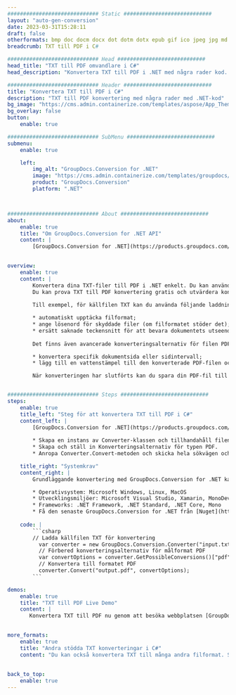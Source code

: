 ```yaml
---
############################# Static ############################
layout: "auto-gen-conversion"
date: 2023-03-31T15:28:11
draft: false
otherformats: bmp doc docm docx dot dotm dotx epub gif ico jpeg jpg md odt ott pdf png psd rtf tex tif tiff txt xps
breadcrumb: TXT till PDF i C#

############################# Head ############################
head_title: "TXT till PDF omvandlare i C#"
head_description: "Konvertera TXT till PDF i .NET med några rader kod. Använd GroupDocs Document Conversion API för att konvertera över 160 filformat."

############################# Header ############################
title: "Konvertera TXT till PDF i C#"
description: "TXT till PDF konvertering med några rader med .NET-kod"
bg_image: "https://cms.admin.containerize.com/templates/aspose/App_Themes/V3/images/bg/header1.png"
bg_overlay: false
button:
    enable: true

############################# SubMenu ############################
submenu:
    enable: true

    left:
        img_alt: "GroupDocs.Conversion for .NET"
        image: "https://cms.admin.containerize.com/templates/groupdocs/images/product-logos/90x90-noborder/groupdocs-conversion-net.png"
        product: "GroupDocs.Conversion"
        platform: ".NET"



############################# About ############################
about:
    enable: true
    title: "Om GroupDocs.Conversion for .NET API"
    content: |
        [GroupDocs.Conversion for .NET](https://products.groupdocs.com/conversion/net/) kan användas för att konvertera Microsoft Word, Excel, PowerPoint, PDF, Visio och andra format. GroupDocs.Conversion är ett fristående API som är lämpligt för back-end och interna system där hög prestanda krävs. Det beror inte på någon programvara som Microsoft eller Open Office.
    

overview:
    enable: true
    content: |
        Konvertera dina TXT-filer till PDF i .NET enkelt. Du kan använda bara ett par C# kodrader i valfri plattform som du vill, som - Windows, Linux, macOS.
        Du kan prova TXT till PDF konvertering gratis och utvärdera konverteringsresultatens kvalitet. Tillsammans med enkla filkonverteringsscenarier kan du prova mer avancerade alternativ för att ladda källfilen TXT och för att spara resultatet PDF. 
        
        Till exempel, för källfilen TXT kan du använda följande laddningsalternativ:

        * automatiskt upptäcka filformat;
        * ange lösenord för skyddade filer (om filformatet stöder det);
        * ersätt saknade teckensnitt för att bevara dokumentets utseende.
        
        Det finns även avancerade konverteringsalternativ för filen PDF:

        * konvertera specifik dokumentsida eller sidintervall;
        * lägg till en vattenstämpel till den konverterade PDF-filen och många fler.

        När konverteringen har slutförts kan du spara din PDF-fil till den lokala filsökvägen eller någon tredje parts lagring som FTP, Amazon S3, Google Drive, Dropbox etc. Observera - för att konvertera TXT till {{ TO}} det finns inget behov av någon ytterligare programvara installerad - som MS Office, Open Office, Adobe Acrobat Reader etc.


############################# Steps ############################
steps:
    enable: true
    title_left: "Steg för att konvertera TXT till PDF i C#"
    content_left: |
        [GroupDocs.Conversion for .NET](https://products.groupdocs.com/conversion/net/) gör det enkelt för utvecklare att konvertera en TXT-fil till PDF med några rader kod.
        
        * Skapa en instans av Converter-klassen och tillhandahåll filen TXT med den fullständiga sökvägen
        * Skapa och ställ in Konverteringsalternativ för typen PDF.
        * Anropa Converter.Convert-metoden och skicka hela sökvägen och formatet (PDF) som en parameter

    title_right: "Systemkrav"
    content_right: |
        Grundläggande konvertering med GroupDocs.Conversion for .NET kan göras med bara några enkla steg. Våra API:er stöds på alla större plattformar och operativsystem. Innan du kör koden nedan, se till att du har följande förutsättningar installerade på ditt system.

        * Operativsystem: Microsoft Windows, Linux, MacOS
        * Utvecklingsmiljöer: Microsoft Visual Studio, Xamarin, MonoDevelop
        * Frameworks: .NET Framework, .NET Standard, .NET Core, Mono
        * Få den senaste GroupDocs.Conversion for .NET från [Nuget](https://www.nuget.org/packages/groupdocs.conversion)
         
    code: |
        ```csharp    
        // Ladda källfilen TXT för konvertering
          var converter = new GroupDocs.Conversion.Converter("input.txt");
          // Förbered konverteringsalternativ för målformat PDF
          var convertOptions = converter.GetPossibleConversions()["pdf"].ConvertOptions;
          // Konvertera till formatet PDF
          converter.Convert("output.pdf", convertOptions);
        ```

demos:
    enable: true
    title: "TXT till PDF Live Demo"
    content: |
       Konvertera TXT till PDF nu genom att besöka webbplatsen [GroupDocs.Conversion App](https://products.groupdocs.app/conversion/family). Onlinedemo har följande fördelar
          

more_formats:
    enable: true
    title: "Andra stödda TXT konverteringar i C#"
    content: "Du kan också konvertera TXT till många andra filformat. Se listan nedan."
       
       
back_to_top:
    enable: true
---
```

